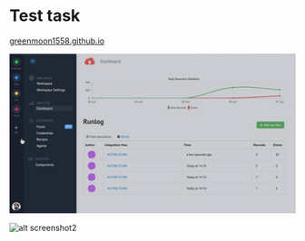# Test task

[greenmoon1558.github.io](https://github.com/greenmoon1558/greenmoon1558.github.io)

![alt screenshot](https://github.com/greenmoon1558/greenmoon1558.github.io/blob/master/2f475d6c-fe6a-4452-801e-65451cb454f9.png)

![alt screenshot2](https://raw.githubusercontent.com/greenmoon1558/greenmoon.github.io/blob/master/4f6642e1-1809-42bd-b810-5866f175c5a1.png)
